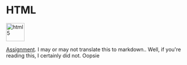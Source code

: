 # HTML

<img src=https://media0.giphy.com/media/XAxylRMCdpbEWUAvr8/giphy.gif alt="html5" width="50">

[Assignment](https://web.fe.up.pt/~arestivo/page/exercises/html/). I may or may not translate this to markdown.. Well, if you're reading this, I certainly did not. Oopsie
